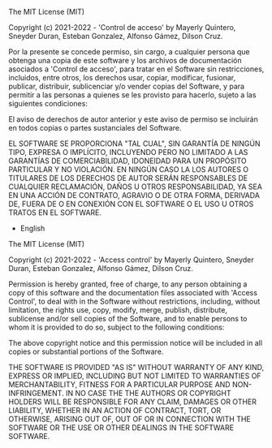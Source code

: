 The MIT License (MIT)

Copyright (c) 2021-2022 - 'Control de acceso' by Mayerly Quintero, Sneyder Duran, Esteban Gonzalez, Alfonso Gámez, Dilson Cruz.  

Por la presente se concede permiso, sin cargo, a cualquier persona que obtenga una copia
de este software y los archivos de documentación asociados a 'Control de acceso', para tratar
en el Software sin restricciones, incluidos, entre otros, los derechos
usar, copiar, modificar, fusionar, publicar, distribuir, sublicenciar y/o vender
copias del Software, y para permitir a las personas a quienes se les
provisto para hacerlo, sujeto a las siguientes condiciones:

El aviso de derechos de autor anterior y este aviso de permiso se incluirán en todos
copias o partes sustanciales del Software.

EL SOFTWARE SE PROPORCIONA "TAL CUAL", SIN GARANTÍA DE NINGÚN TIPO, EXPRESA O
IMPLÍCITO, INCLUYENDO PERO NO LIMITADO A LAS GARANTÍAS DE COMERCIABILIDAD,
IDONEIDAD PARA UN PROPÓSITO PARTICULAR Y NO VIOLACIÓN. EN NINGÚN CASO LA
LOS AUTORES O TITULARES DE LOS DERECHOS DE AUTOR SERÁN RESPONSABLES DE CUALQUIER RECLAMACIÓN, DAÑOS U OTROS
RESPONSABILIDAD, YA SEA EN UNA ACCIÓN DE CONTRATO, AGRAVIO O DE OTRA FORMA, DERIVADA DE,
FUERA DE O EN CONEXIÓN CON EL SOFTWARE O EL USO U OTROS TRATOS EN EL
SOFTWARE.

- English 

The MIT License (MIT)

Copyright (c) 2021-2022 - 'Access control' by Mayerly Quintero, Sneyder Duran, Esteban Gonzalez, Alfonso Gámez, Dilson Cruz.

Permission is hereby granted, free of charge, to any person obtaining a copy
of this software and the documentation files associated with 'Access Control', to deal with
in the Software without restrictions, including, without limitation, the rights
use, copy, modify, merge, publish, distribute, sublicense and/or sell
copies of the Software, and to enable persons to whom it is
provided to do so, subject to the following conditions:

The above copyright notice and this permission notice will be included in all
copies or substantial portions of the Software.

THE SOFTWARE IS PROVIDED "AS IS" WITHOUT WARRANTY OF ANY KIND, EXPRESS OR
IMPLIED, INCLUDING BUT NOT LIMITED TO WARRANTIES OF MERCHANTABILITY,
FITNESS FOR A PARTICULAR PURPOSE AND NON-INFRINGEMENT. IN NO CASE THE
THE AUTHORS OR COPYRIGHT HOLDERS WILL BE RESPONSIBLE FOR ANY CLAIM, DAMAGES OR OTHER
LIABILITY, WHETHER IN AN ACTION OF CONTRACT, TORT, OR OTHERWISE, ARISING OUT OF,
OUT OF OR IN CONNECTION WITH THE SOFTWARE OR THE USE OR OTHER DEALINGS IN THE SOFTWARE
SOFTWARE.
